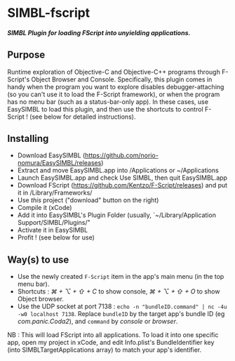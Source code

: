 # SIMBL-fscript
##### SIMBL Plugin for loading FScript into unyielding applications. 
## Purpose 
Runtime exploration of Objective-C and Objective-C++ programs through F-Script's Object Browser and Console.
Specifically, this plugin comes in handy when the program you want to explore disables debugger-attaching (so you can't use it to load the F-Script framework), or when the program has no menu bar (such as a status-bar-only app). In these cases, use EasySIMBL to load this plugin, and then use the shortcuts to control F-Script ! (see below for detailed instructions).

## Installing
* Download EasySIMBL (https://github.com/norio-nomura/EasySIMBL/releases)
* Extract and move EasySIMBL.app into /Applications or ~/Applications
* Launch EasySIMBL.app and check Use SIMBL, then quit EasySIMBL.app
* Download FScript (https://github.com/Kentzo/F-Script/releases) and put it in /Library/Frameworks/
* Use *this* project ("download" button on the right)
* Compile it (xCode)
* Add it into EasySIMBL's Plugin Folder (usually, `~/Library/Application Support/SIMBL/Plugins/"
* Activate it in EasySIMBL
* Profit ! (see below for use)

## Way(s) to use
* Use the newly created `F-Script` item in the app's main menu (in the top menu bar).
* Shortcuts : *⌘ + ⌥ + ⇧ + C* to show console, *⌘ + ⌥ + ⇧ + O* to show Object browser.
* Use the UDP socket at port 7138 : `echo -n "bundleID.command" | nc -4u -w0 localhost 7138`. Replace `bundleID` by the target app's bundle ID (eg *com.panic.Coda2*), and `command` by *console* or *browser*.

NB : This will load FScript into all applications. To load it into one specific app, open my project in xCode, and edit Info.plist's BundleIdentifier key (into SIMBLTargetApplications array) to match your app's identifier.
